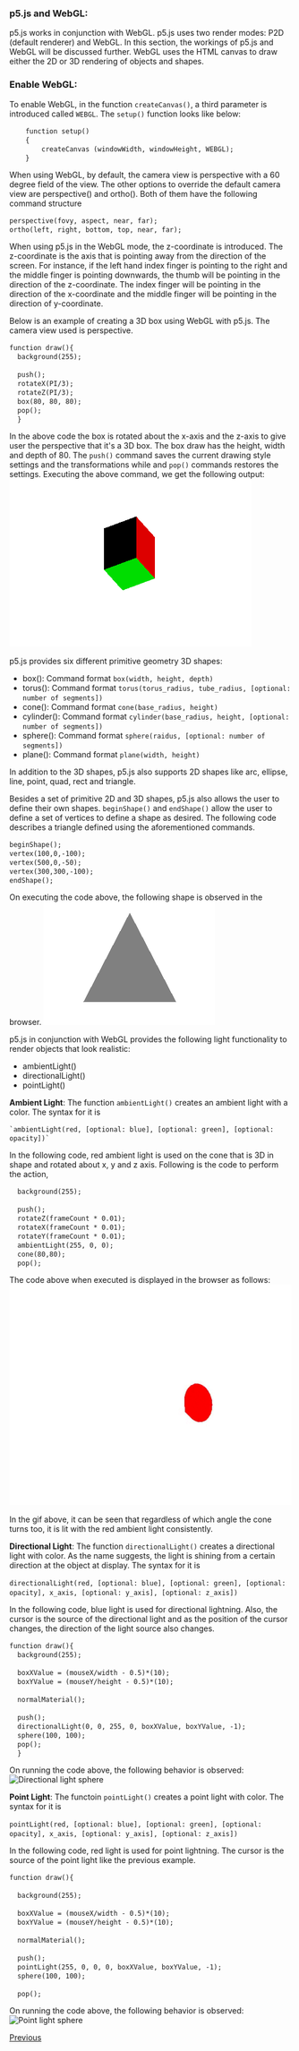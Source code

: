 ### p5.js and WebGL:
p5.js works in conjunction with WebGL. p5.js uses two render modes: P2D (default renderer) and WebGL. In this section,
the workings of p5.js and WebGL will be discussed further. WebGL uses the HTML canvas to draw either the 2D or 3D rendering of
objects and shapes. 

### Enable WebGL:
To enable WebGL, in the function `createCanvas()`, a third parameter is introduced called `WEBGL`. The `setup()` function looks like
below:
```
	function setup()
	{
		createCanvas (windowWidth, windowHeight, WEBGL);
	}
```

When using WebGL, by default, the camera view is perspective with a 60 degree field of the view. The other options to override the default camera view are
perspective() and ortho(). Both of them have the following command structure
```
perspective(fovy, aspect, near, far);
ortho(left, right, bottom, top, near, far);
```

When using p5.js in the WebGL mode, the z-coordinate is introduced. The z-coordinate is the axis that is pointing away from the direction of the screen. For instance, if
the left hand index finger is pointing to the right and the middle finger is pointing downwards, the thumb will be pointing in the direction of the z-coordinate. The index finger
will be pointing in the direction of the x-coordinate and the middle finger will be pointing in the direction of y-coordinate.

Below is an example of creating a 3D box using WebGL with p5.js. The camera view used is perspective. 
```
function draw(){
  background(255);
  
  push();
  rotateX(PI/3);
  rotateZ(PI/3);
  box(80, 80, 80);
  pop();
  }
```

In the above code the box is rotated about the x-axis and the z-axis to give user the perspective that it's a 3D box. The box draw has the height, width and depth of 80. The `push()`
command saves the current drawing style settings and the transformations while and `pop()` commands restores the settings. Executing the above command, we get the following output:
![3D Box](https://github.com/rabin2360/Presentation3/blob/master/Presentation3/3DBox.png)

p5.js provides six different primitive geometry 3D shapes:
* box(): Command format `box(width, height, depth)`
* torus(): Command format `torus(torus_radius, tube_radius, [optional: number of segments])`
* cone(): Command format `cone(base_radius, height)`
* cylinder(): Command format `cylinder(base_radius, height, [optional: number of segments])`
* sphere(): Command format `sphere(raidus, [optional: number of segments])`
* plane(): Command format `plane(width, height)`

In addition to the 3D shapes, p5.js also supports 2D shapes like arc, ellipse, line, point, quad, rect and triangle.

Besides a set of primitive 2D and 3D shapes, p5.js also allows the user to define their own shapes. `beginShape()` and `endShape()` allow the user to define a set of vertices to define a shape as desired. The following code describes
a triangle defined using the aforementioned commands.
```
beginShape();
vertex(100,0,-100);
vertex(500,0,-50);
vertex(300,300,-100);
endShape();
```

On executing the code above, the following shape is observed in the browser.
![Custom Triangle](https://github.com/rabin2360/Presentation3/blob/master/Presentation3/CustomTriangle.png)

p5.js in conjunction with WebGL provides the following light functionality to render objects that look realistic:
* ambientLight()
* directionalLight()
* pointLight()

**Ambient Light**: The function `ambientLight()` creates an ambient light with a color. The syntax for it is

	`ambientLight(red, [optional: blue], [optional: green], [optional: opacity])`

In the following code, red ambient light is used on the cone that is 3D in shape and rotated about x, y and z axis. Following is the code to perform the action,
```
  background(255);
  
  push();
  rotateZ(frameCount * 0.01);
  rotateX(frameCount * 0.01);
  rotateY(frameCount * 0.01);
  ambientLight(255, 0, 0);
  cone(80,80);
  pop();
```

The code above when executed is displayed in the browser as follows:
![Ambient light cone](https://github.com/rabin2360/Presentation3/blob/master/Presentation3/AmbientLightCone.gif)

In the gif above, it can be seen that regardless of which angle the cone turns too, it is lit with the red ambient light consistently.

**Directional Light**: The function `directionalLight()` creates a directional light with color. As the name suggests, the light is shining from a certain direction at the object at display. The syntax for it is

```directionalLight(red, [optional: blue], [optional: green], [optional: opacity], x_axis, [optional: y_axis], [optional: z_axis])```

In the following code, blue light is used for directional lightning. Also, the cursor is the source of the directional light and as the position of the cursor changes, the direction of the light source also changes. 
```
function draw(){
  background(255);
  
  boxXValue = (mouseX/width - 0.5)*(10);
  boxYValue = (mouseY/height - 0.5)*(10);
  
  normalMaterial();
  
  push();
  directionalLight(0, 0, 255, 0, boxXValue, boxYValue, -1);
  sphere(100, 100);
  pop();
  }
``` 

On running the code above, the following behavior is observed:
![Directional light sphere](https://github.com/rabin2360/Presentation3/blob/master/Presentation3/DirectionalLightSphere.gif)

**Point Light**: The functoin `pointLight()` creates a point light with color. The syntax for it is

```pointLight(red, [optional: blue], [optional: green], [optional: opacity], x_axis, [optional: y_axis], [optional: z_axis])```

In the following code, red light is used for point lightning. The cursor is the source of the point light like the previous example. 
```
function draw(){
   
  background(255);
  
  boxXValue = (mouseX/width - 0.5)*(10);
  boxYValue = (mouseY/height - 0.5)*(10);
  
  normalMaterial();
  
  push();
  pointLight(255, 0, 0, 0, boxXValue, boxYValue, -1);
  sphere(100, 100);

  pop();
```

On running the code above, the following behavior is observed:
![Point light sphere](https://github.com/rabin2360/Presentation3/blob/master/Presentation3/PointLightSphere.gif)

[Previous](https://github.com/rabin2360/Presentation3/blob/master/Overview.md)
